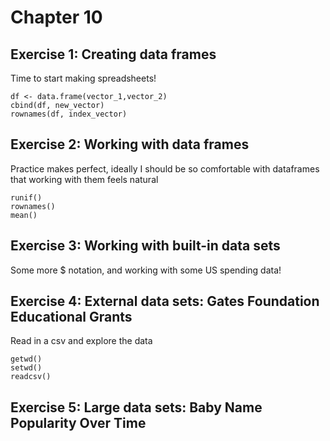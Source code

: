 # Chapter 10
## Exercise 1: Creating data frames
Time to start making spreadsheets!
```
df <- data.frame(vector_1,vector_2)
cbind(df, new_vector)
rownames(df, index_vector)
```

## Exercise 2: Working with data frames
Practice makes perfect, ideally I should be so comfortable with dataframes that working with them feels natural
```
runif()
rownames()
mean()

```

## Exercise 3: Working with built-in data sets
Some more $ notation, and working with some US spending data!

## Exercise 4: External data sets: Gates Foundation Educational Grants
Read in a csv and explore the data
```
getwd()
setwd()
readcsv()
```

## Exercise 5: Large data sets: Baby Name Popularity Over Time